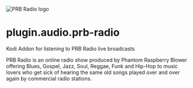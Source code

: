 ![PRB Radio logo](https://github.com/PhantomRaspberryBlower/repository.prb-entertainment-pack-matrix/plugin.audio.prb-radio/blob/master/resources/icon.png)

plugin.audio.prb-radio
======================

Kodi Addon for listening to PRB Radio live broadcasts

PRB Radio is an online radio show produced by Phantom Raspberry Blower offering Blues, Gospel, Jazz, Soul, Reggae, Funk and Hip-Hop to music lovers who get sick of hearing the same old songs played over and over again by commercial radio stations.